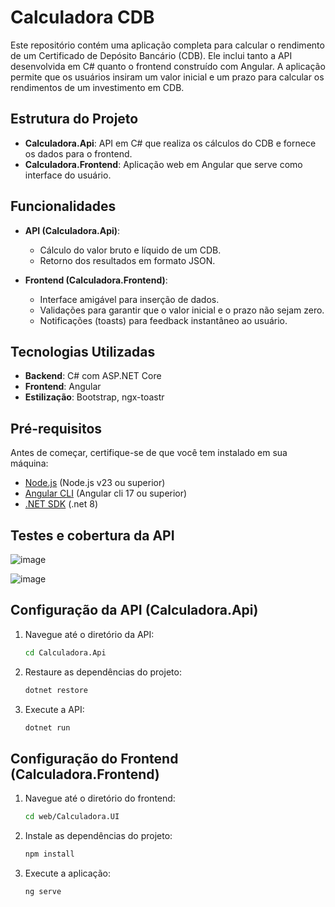 # Calculadora CDB

Este repositório contém uma aplicação completa para calcular o rendimento de um Certificado de Depósito Bancário (CDB). Ele inclui tanto a API desenvolvida em C# quanto o frontend construído com Angular. A aplicação permite que os usuários insiram um valor inicial e um prazo para calcular os rendimentos de um investimento em CDB.

## Estrutura do Projeto

- **Calculadora.Api**: API em C# que realiza os cálculos do CDB e fornece os dados para o frontend.
- **Calculadora.Frontend**: Aplicação web em Angular que serve como interface do usuário.

## Funcionalidades

- **API (Calculadora.Api)**:
  - Cálculo do valor bruto e líquido de um CDB.
  - Retorno dos resultados em formato JSON.

- **Frontend (Calculadora.Frontend)**:
  - Interface amigável para inserção de dados.
  - Validações para garantir que o valor inicial e o prazo não sejam zero.
  - Notificações (toasts) para feedback instantâneo ao usuário.

## Tecnologias Utilizadas

- **Backend**: C# com ASP.NET Core
- **Frontend**: Angular
- **Estilização**: Bootstrap, ngx-toastr

## Pré-requisitos

Antes de começar, certifique-se de que você tem instalado em sua máquina:

- [Node.js](https://nodejs.org/) (Node.js v23 ou superior)
- [Angular CLI](https://angular.io/cli) (Angular cli 17 ou superior)
- [.NET SDK](https://dotnet.microsoft.com/download) (.net 8)

## Testes e cobertura da API

![image](https://github.com/user-attachments/assets/d87ffef7-127a-4b25-8f65-f0ee8c694e1f)

![image](https://github.com/user-attachments/assets/b9b5a9a9-1a94-4e18-9efe-e15dde04b567)

## Configuração da API (Calculadora.Api)

1. Navegue até o diretório da API:

   ```bash
   cd Calculadora.Api

2. Restaure as dependências do projeto:
   ```bash
   dotnet restore

3. Execute a API:   
   ```bash
   dotnet run

## Configuração do Frontend (Calculadora.Frontend)

1. Navegue até o diretório do frontend:
   
   ```bash
   cd web/Calculadora.UI

2. Instale as dependências do projeto:
 
   ```bash
   npm install

3. Execute a aplicação:
   ```bash  
   ng serve
